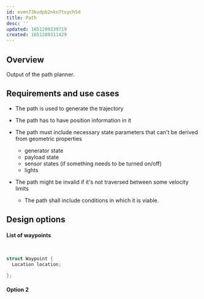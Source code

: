 ```yaml
---
id: evmn73kudpb2nkn7tvych5d
title: Path
desc: ''
updated: 1651289339719
created: 1651289311429
---
```

## Overview
Output of the path planner.

## Requirements and use cases
- The path is used to generate the trajectory
- The path has to have position information in it
- The path must include necessary state parameters that can't be derived from geometric properties
  - generator state
  - payload state
  - sensor states (if something needs to be turned on/off)
  - lights

- The path might be invalid if it's not traversed between some velocity limits
  - The path shall include conditions in which it is viable.
## Design options
#### List of waypoints

```cpp


struct Waypoint {
  Location location;

};
```

#### Option 2
```cpp

```

